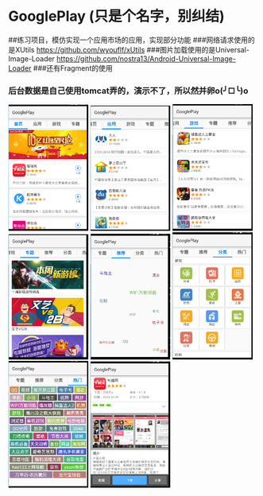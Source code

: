 # GooglePlay (只是个名字，别纠结)
##练习项目，模仿实现一个应用市场的应用，实现部分功能
###网络请求使用的是XUtils https://github.com/wyouflf/xUtils
###图片加载使用的是Universal-Image-Loader https://github.com/nostra13/Android-Universal-Image-Loader
###还有Fragment的使用 
### 后台数据是自己使用tomcat弄的，演示不了，所以然并卵o(╯□╰)o
<p><img src="pic/home.png" width="32%" /> 
<img src="pic/app.png" width="32%" /> 
<img src="pic/game.png" width="32%" /> 
<img src="pic/subject.png" width="32%" /> 
<img src="pic/recommend.png" width="32%" /> 
<img src="pic/category.png" width="32%" /> 
<img src="pic/hot.png" width="32%" /> 
<img src="pic/detail.png" width="32%" /><p/> 

